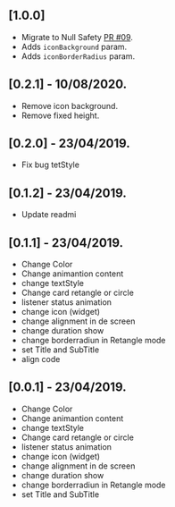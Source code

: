 ## [1.0.0]

- Migrate to Null Safety [PR #09](https://github.com/RafaelBarbosatec/achievement_view_flutter/pull/9).
- Adds `iconBackground` param.
- Adds `iconBorderRadius` param.

## [0.2.1] - 10/08/2020.

* Remove icon background.
* Remove fixed height.

## [0.2.0] - 23/04/2019.

* Fix bug tetStyle

## [0.1.2] - 23/04/2019.

* Update readmi

## [0.1.1] - 23/04/2019.

* Change Color
* Change animantion content
* change textStyle
* Change card retangle or circle
* listener status animation
* change icon (widget)
* change alignment in de screen
* change duration show
* change borderradiun in Retangle mode
* set Title and SubTitle
* align code

## [0.0.1] - 23/04/2019.

* Change Color
* Change animantion content
* change textStyle
* Change card retangle or circle
* listener status animation
* change icon (widget)
* change alignment in de screen
* change duration show
* change borderradiun in Retangle mode
* set Title and SubTitle
